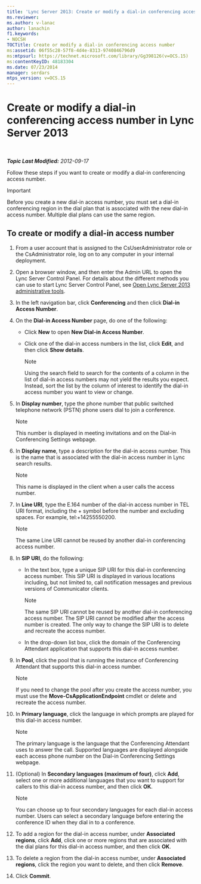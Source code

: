 ```yaml
---
title: 'Lync Server 2013: Create or modify a dial-in conferencing access number'
ms.reviewer: 
ms.author: v-lanac
author: lanachin
f1.keywords:
- NOCSH
TOCTitle: Create or modify a dial-in conferencing access number
ms:assetid: 06f55c28-57f8-4d4e-8313-9740846796d9
ms:mtpsurl: https://technet.microsoft.com/library/Gg398126(v=OCS.15)
ms:contentKeyID: 48183304
ms.date: 07/23/2014
manager: serdars
mtps_version: v=OCS.15
---
```


<div data-xmlns="http://www.w3.org/1999/xhtml">

<div class="topic" data-xmlns="http://www.w3.org/1999/xhtml" data-msxsl="urn:schemas-microsoft-com:xslt" data-cs="http://msdn.microsoft.com/">

<div data-asp="http://msdn2.microsoft.com/asp">

# Create or modify a dial-in conferencing access number in Lync Server 2013

</div>

<div id="mainSection">

<div id="mainBody">

<span> </span>

_**Topic Last Modified:** 2012-09-17_

Follow these steps if you want to create or modify a dial-in conferencing access number.

<div>


> [!IMPORTANT]  
> Before you create a new dial-in access number, you must set a dial-in conferencing region in the dial plan that is associated with the new dial-in access number. Multiple dial plans can use the same region.



</div>

<div>

## To create or modify a dial-in access number

1.  From a user account that is assigned to the CsUserAdministrator role or the CsAdministrator role, log on to any computer in your internal deployment.

2.  Open a browser window, and then enter the Admin URL to open the Lync Server Control Panel. For details about the different methods you can use to start Lync Server Control Panel, see [Open Lync Server 2013 administrative tools](lync-server-2013-open-lync-server-administrative-tools.md).

3.  In the left navigation bar, click **Conferencing** and then click **Dial-in Access Number**.

4.  On the **Dial-in Access Number** page, do one of the following:
    
      - Click **New** to open **New Dial-in Access Number**.
    
      - Click one of the dial-in access numbers in the list, click **Edit**, and then click **Show details**.
        
        <div>
        

        > [!NOTE]  
        > Using the search field to search for the contents of a column in the list of dial-in access numbers may not yield the results you expect. Instead, sort the list by the column of interest to identify the dial-in access number you want to view or change.

        
        </div>

5.  In **Display number**, type the phone number that public switched telephone network (PSTN) phone users dial to join a conference.
    
    <div>
    

    > [!NOTE]  
    > This number is displayed in meeting invitations and on the Dial-in Conferencing Settings webpage.

    
    </div>

6.  In **Display name**, type a description for the dial-in access number. This is the name that is associated with the dial-in access number in Lync search results.
    
    <div>
    

    > [!NOTE]  
    > This name is displayed in the client when a user calls the access number.

    
    </div>

7.  In **Line URI**, type the E.164 number of the dial-in access number in TEL URI format, including the + symbol before the number and excluding spaces. For example, tel:+14255550200.
    
    <div>
    

    > [!NOTE]  
    > The same Line URI cannot be reused by another dial-in conferencing access number.

    
    </div>

8.  In **SIP URI**, do the following:
    
      - In the text box, type a unique SIP URI for this dial-in conferencing access number. This SIP URI is displayed in various locations including, but not limited to, call notification messages and previous versions of Communicator clients.
        
        <div>
        

        > [!NOTE]  
        > The same SIP URI cannot be reused by another dial-in conferencing access number. The SIP URI cannot be modified after the access number is created. The only way to change the SIP URI is to delete and recreate the access number.

        
        </div>
    
      - In the drop-down list box, click the domain of the Conferencing Attendant application that supports this dial-in access number.

9.  In **Pool**, click the pool that is running the instance of Conferencing Attendant that supports this dial-in access number.
    
    <div>
    

    > [!NOTE]  
    > If you need to change the pool after you create the access number, you must use the <STRONG>Move-CsApplicationEndpoint</STRONG> cmdlet or delete and recreate the access number.

    
    </div>

10. In **Primary language**, click the language in which prompts are played for this dial-in access number.
    
    <div>
    

    > [!NOTE]  
    > The primary language is the language that the Conferencing Attendant uses to answer the call. Supported languages are displayed alongside each access phone number on the Dial-in Conferencing Settings webpage.

    
    </div>

11. (Optional) In **Secondary languages (maximum of four)**, click **Add**, select one or more additional languages that you want to support for callers to this dial-in access number, and then click **OK**.
    
    <div>
    

    > [!NOTE]  
    > You can choose up to four secondary languages for each dial-in access number. Users can select a secondary language before entering the conference ID when they dial in to a conference.

    
    </div>

12. To add a region for the dial-in access number, under **Associated regions**, click **Add**, click one or more regions that are associated with the dial plans for this dial-in access number, and then click **OK**.

13. To delete a region from the dial-in access number, under **Associated regions**, click the region you want to delete, and then click **Remove**.

14. Click **Commit**.

</div>

</div>

<span> </span>

</div>

</div>

</div>

